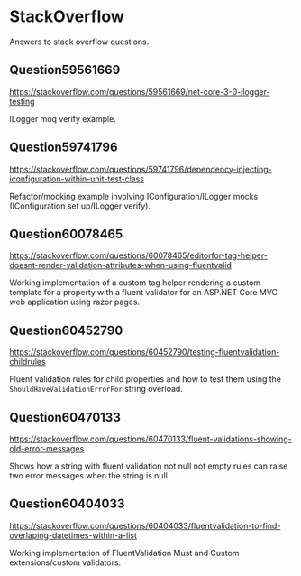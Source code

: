 # StackOverflow

Answers to stack overflow questions.

## Question59561669

<https://stackoverflow.com/questions/59561669/net-core-3-0-ilogger-testing>

ILogger moq verify example.

## Question59741796

<https://stackoverflow.com/questions/59741796/dependency-injecting-iconfiguration-within-unit-test-class>

Refactor/mocking example involving IConfiguration/ILogger mocks (IConfiguration set up/ILogger verify).

## Question60078465

<https://stackoverflow.com/questions/60078465/editorfor-tag-helper-doesnt-render-validation-attributes-when-using-fluentvalid>

Working implementation of a custom tag helper rendering a custom template for a property with a fluent validator for an ASP.NET Core MVC web application using razor pages.

## Question60452790

<https://stackoverflow.com/questions/60452790/testing-fluentvalidation-childrules>

Fluent validation rules for child properties and how to test them using the `ShouldHaveValidationErrorFor` string overload.

## Question60470133

<https://stackoverflow.com/questions/60470133/fluent-validations-showing-old-error-messages>

Shows how a string with fluent validation not null not empty rules can raise two error messages when the string is null.

## Question60404033

<https://stackoverflow.com/questions/60404033/fluentvalidation-to-find-overlaping-datetimes-within-a-list>

Working implementation of FluentValidation Must and Custom extensions/custom validators.
